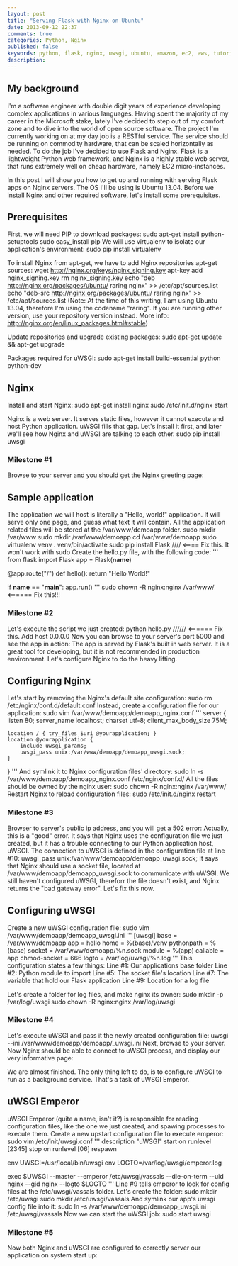 ```yaml
---
layout: post
title: "Serving Flask with Nginx on Ubuntu"
date: 2013-09-12 22:37
comments: true
categories: Python, Nginx
published: false
keywords: python, flask, nginx, uwsgi, ubuntu, amazon, ec2, aws, tutorial
description: 
---
```


My background
-------------
I'm a software engineer with double digit years of experience developing complex applications in various languages. Having spent the majority of my career in the Microsoft stake, lately I've decided to step out of my comfort zone and to dive into the world of open source software. The project I'm currently working on at my day job is a RESTful service. The service should be running on commodity hardware, that can be scaled horizontally as needed. To do the job I've decided to use Flask and Nginx. Flask is a lightweight Python web framework, and Nginx is a highly stable web server, that runs extremely well on cheap hardware, namely EC2 micro-instances.

In this post I will show you how to get up and running with serving Flask apps on Nginx servers. The OS I'll be using is Ubuntu 13.04. Before we install Nginx and other required software, let's install some prerequisites.

Prerequisites
-------------
First, we will need PIP to download packages:
	sudo apt-get install python-setuptools
	sudo easy_install pip
We will use virtualenv to isolate our application's environment:
	sudo pip install virtualenv

To install Nginx from apt-get, we have to add Nginx repositories apt-get sources:
	wget http://nginx.org/keys/nginx_signing.key
	apt-key add nginx_signing.key
	rm nginx_signing.key
	echo "deb http://nginx.org/packages/ubuntu/ raring nginx" >> /etc/apt/sources.list
	echo "deb-src http://nginx.org/packages/ubuntu/ raring nginx" >> /etc/apt/sources.list
(Note: At the time of this writing, I am using Ubuntu 13.04, therefore I'm using the codename "raring". If you are running other version, use your repository version instead. More info: http://nginx.org/en/linux_packages.html#stable)

Update repositories and upgrade existing packages:
	sudo apt-get update && apt-get upgrade

Packages required for uWSGI:
	sudo apt-get install build-essential python python-dev

Nginx
-----
Install and start Nginx:
	sudo apt-get install nginx
	sudo /etc/init.d/nginx start

Nginx is a web server. It serves static files, however it cannot execute and host Python application. uWSGI fills that gap. Let's install it first, and later we'll see how Nginx and uWSGI are talking to each other.
	sudo pip install uwsgi

### Milestone #1
Browse to your server and you should get the Nginx greeting page:
<Screenshot>

Sample application
------------------
The application we will host is literally a "Hello, world!" application. It will serve only one page, and guess what text it will contain.
All the application related files will be stored at the /var/www/demoapp folder.
	sudo mkdir /var/www
	sudo mkdir /var/www/demoapp
	cd /var/www/demoapp
	sudo virtualenv venv
	. venv/bin/activate
	sudo pip install Flask  //// <==== Fix this. It won't work with sudo
Create the hello.py file, with the following code:
'''
from flask import Flask
app = Flask(__name__)

@app.route("/")
def hello():
    return "Hello World!"

if __name__ == "__main__":
    app.run()
'''
	sudo chown -R nginx:nginx /var/www/ <====== Fix this!!!

### Milestone #2
Let's execute the script we just created:
python hello.py  ////// <====== Fix this. Add host 0.0.0.0
Now you can browse to your server's port 5000 and see the app in action:
<Picture>
The app is served by Flask's built in web server. It is a great tool for developing, but it is not recommended in production environment. Let's configure Nginx to do the heavy lifting.

Configuring Nginx
-----------------
Let's start by removing the Nginx's default site configuration:
	sudo rm /etc/nginx/conf.d/default.conf
Instead, create a configuration file for our application:
	sudo vim /var/www/demoapp/demoapp_nginx.conf
'''
server {
    listen      80;
    server_name localhost;
    charset     utf-8;
    client_max_body_size 75M;

    location / { try_files $uri @yourapplication; }
    location @yourapplication {
        include uwsgi_params;
        uwsgi_pass unix:/var/www/demoapp/demoapp_uwsgi.sock;
    }    
}
'''
And symlink it to Nginx configuration files' directory:
	sudo ln -s /var/www/demoapp/demoapp_nginx.conf /etc/nginx/conf.d/
All the files should be owned by the nginx user:
	sudo chown -R nginx:nginx /var/www/
Restart Nginx to reload configuration files:
	sudo /etc/init.d/nginx restart

### Milestone #3
Browser to server's public ip address, and you will get a 502 error:
<Picture>
Actually, this is a "good" error. It says that Nginx uses the configuration file we just created, but it has a trouble connecting to our Python application host, uWSGI. The connection to uWSGI is defined in the configuration file at line #10:
	uwsgi_pass unix:/var/www/demoapp/demoapp_uwsgi.sock;
It says that Nginx should use a socket file, located at /var/www/demoapp/demoapp_uwsgi.sock to communicate with uWSGI. We still haven't configured uWSGI, thereforr the file doesn't exist, and Nginx returns the "bad gateway error". Let's fix this now.

Configuring uWSGI
-----------------
Create a new uWSGI configuration file:
	sudo vim /var/www/demoapp/demoapp_uwsgi.ini
'''
[uwsgi]
base = /var/www/demoapp
app = hello
home = %(base)/venv
pythonpath = %(base)
socket = /var/www/demoapp/%n.sock
module = %(app)
callable = app
chmod-socket    = 666
logto = /var/log/uwsgi/%n.log
'''
This configuration states a few things:
Line #1: Our applications base folder
Line #2: Python module to import
Line #5: The socket file's location
Line #7: The variable that hold our Flask application
Line #9: Location for a log file

Let's create a folder for log files, and make nginx its owner:
	sudo mkdir -p /var/log/uwsgi
	sudo chown -R nginx:nginx /var/log/uwsgi

### Milestone #4
Let's execute uWSGI and pass it the newly created configuration file:
	uwsgi --ini /var/www/demoapp/demoapp/_uwsgi.ini
Next, browse to your server. Now Nginx should be able to connect to uWSGI process, and display our very informative page:
<Picture>

We are almost finished. The only thing left to do, is to configure uWSGI to run as a background service. That's a task of uWSGI Emperor.

uWSGI Emperor
-------------
uWSGI Emperor (quite a name, isn't it?) is responsible for reading configuration files, like the one we just created, and spawing processes to execute them.
Create a new upstart configuration file to execute emperor:
sudo vim /etc/init/uwsgi.conf
'''
description "uWSGI"
start on runlevel [2345]
stop on runlevel [06]
respawn

env UWSGI=/usr/local/bin/uwsgi
env LOGTO=/var/log/uwsgi/emperor.log

exec $UWSGI --master --emperor /etc/uwsgi/vassals --die-on-term --uid nginx --gid nginx --logto $LOGTO
'''
Line #9 tells emperor to look for config files at the /etc/uwsgi/vassals folder. Let's create the folder:
	sudo mkdir /etc/uwsgi
	sudo mkdir /etc/uwsgi/vassals
And symlink our app's uwsgi config file into it:
	sudo ln -s /var/www/demoapp/demoapp_uwsgi.ini /etc/uwsgi/vassals
Now we can start the uWSGI job:
	sudo start uwsgi

### Milestone #5
Now both Nginx and uWSGI are configured to correctly server our application on system start up:
<Picture>